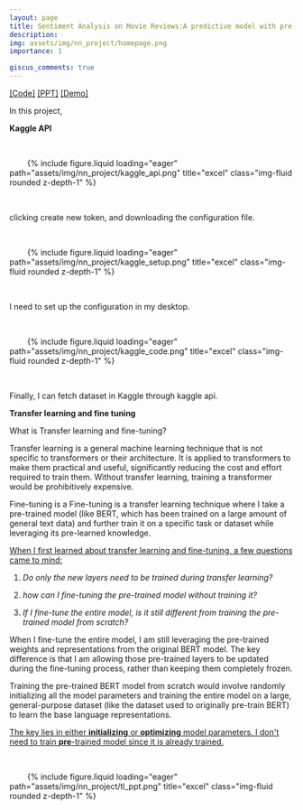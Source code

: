 ```yaml
---
layout: page
title: Sentiment Analysis on Movie Reviews:A predictive model with pre-trained Bert by PyTorch
description: 
img: assets/img/nn_project/homepage.png
importance: 1

giscus_comments: true
---
```


[[Code]](https://howardzhan2024.top/assets/html/sentiment_analysis_pt_Huaye-final.html) [[PPT]](https://howardzhan2024.top/assets/pdf/neural_networks_pytorch_Huaye.pdf) [[Demo]](https://howardzhan2024.top/assets/video/sentiment_analysis_demo.mp4)

In this project,

**Kaggle API**

<div class="row justify-content-sm-center">

    <div class="col-sm-8 mt-3 mt-md-0">

        {% include figure.liquid loading="eager" path="assets/img/nn_project/kaggle_api.png" title="excel" class="img-fluid rounded z-depth-1" %}

    </div>

</div>
<div class="caption">
    clicking create new token, and downloading the configuration file.
</div>


<div class="row justify-content-sm-center">

    <div class="col-sm-8 mt-3 mt-md-0">

        {% include figure.liquid loading="eager" path="assets/img/nn_project/kaggle_setup.png" title="excel" class="img-fluid rounded z-depth-1" %}

    </div>

</div>
<div class="caption">
    I need to set up the configuration in my desktop.
</div>

<div class="row justify-content-sm-center">

    <div class="col-sm-8 mt-3 mt-md-0">

        {% include figure.liquid loading="eager" path="assets/img/nn_project/kaggle_code.png" title="excel" class="img-fluid rounded z-depth-1" %}

    </div>

</div>
<div class="caption">
    Finally, I can fetch dataset in Kaggle through kaggle api.
</div>


**Transfer learning and fine tuning**

What is Transfer learning and fine-tuning?

Transfer learning is a general machine learning technique that is not specific to transformers or their architecture. It is applied to transformers to make them practical and useful, significantly reducing the cost and effort required to train them. Without transfer learning, training a transformer would be prohibitively expensive.

Fine-tuning is a Fine-tuning is a transfer learning technique where I take a pre-trained model (like BERT, which has been trained on a large amount of general text data) and further train it on a specific task or dataset while leveraging its pre-learned knowledge.

<u>When I first learned about transfer learning and fine-tuning, a few questions came to mind:</u>

1. *Do only the new layers need to be trained during transfer learning?*
  
2. *how can I fine-tuning the pre-trained model without training it?*
  
3. *If I fine-tune the entire model, is it still different from training the pre-trained model from scratch?*
  

When I fine-tune the entire model, I am still leveraging the pre-trained weights and representations from the original BERT model. The key difference is that I am allowing those pre-trained layers to be updated during the fine-tuning process, rather than keeping them completely frozen.

Training the pre-trained BERT model from scratch would involve randomly initializing all the model parameters and training the entire model on a large, general-purpose dataset (like the dataset used to originally pre-train BERT) to learn the base language representations.

<u>The key lies in either <strong>initializing</strong> or <strong>optimizing</strong> model parameters. I don't need to train <strong>pre</strong>-trained model since it is already trained.</u>

<div class="row justify-content-sm-center">

    <div class="col-sm-8 mt-3 mt-md-0">

        {% include figure.liquid loading="eager" path="assets/img/nn_project/tl_ppt.png" title="excel" class="img-fluid rounded z-depth-1" %}

    </div>

</div>